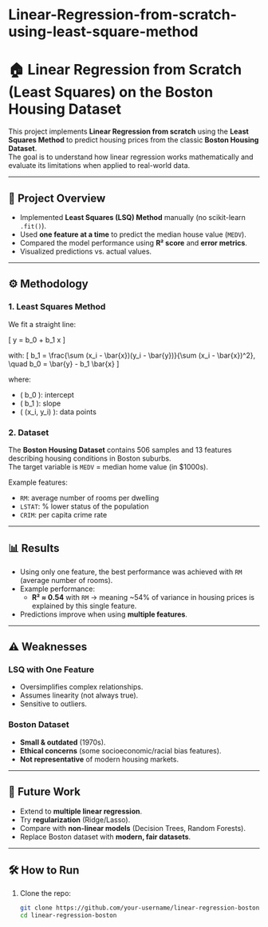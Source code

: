 # Linear-Regression-from-scratch-using-least-square-method

# 🏠 Linear Regression from Scratch (Least Squares) on the Boston Housing Dataset

This project implements **Linear Regression from scratch** using the **Least Squares Method** to predict housing prices from the classic **Boston Housing Dataset**.  
The goal is to understand how linear regression works mathematically and evaluate its limitations when applied to real-world data.

---

## 📘 Project Overview

- Implemented **Least Squares (LSQ) Method** manually (no scikit-learn `.fit()`).
- Used **one feature at a time** to predict the median house value (`MEDV`).
- Compared the model performance using **R² score** and **error metrics**.
- Visualized predictions vs. actual values.

---

## ⚙️ Methodology

### 1. Least Squares Method
We fit a straight line:

\[
y = b_0 + b_1 x
\]

with:
\[
b_1 = \frac{\sum (x_i - \bar{x})(y_i - \bar{y})}{\sum (x_i - \bar{x})^2}, \quad
b_0 = \bar{y} - b_1 \bar{x}
\]

where:
- \( b_0 \): intercept  
- \( b_1 \): slope  
- \( (x_i, y_i) \): data points  

### 2. Dataset
The **Boston Housing Dataset** contains 506 samples and 13 features describing housing conditions in Boston suburbs.  
The target variable is `MEDV` = median home value (in \$1000s).  

Example features:
- `RM`: average number of rooms per dwelling  
- `LSTAT`: % lower status of the population  
- `CRIM`: per capita crime rate  

---

## 📊 Results

- Using only one feature, the best performance was achieved with `RM` (average number of rooms).  
- Example performance:  
  - **R² ≈ 0.54** with `RM` → meaning ~54% of variance in housing prices is explained by this single feature.  
- Predictions improve when using **multiple features**.

---

## ⚠️ Weaknesses

### LSQ with One Feature
- Oversimplifies complex relationships.  
- Assumes linearity (not always true).  
- Sensitive to outliers.  

### Boston Dataset
- **Small & outdated** (1970s).  
- **Ethical concerns** (some socioeconomic/racial bias features).  
- **Not representative** of modern housing markets.  

---

## 🚀 Future Work
- Extend to **multiple linear regression**.  
- Try **regularization** (Ridge/Lasso).  
- Compare with **non-linear models** (Decision Trees, Random Forests).  
- Replace Boston dataset with **modern, fair datasets**.

---

## 🛠️ How to Run

1. Clone the repo:
   ```bash
   git clone https://github.com/your-username/linear-regression-boston.git
   cd linear-regression-boston
